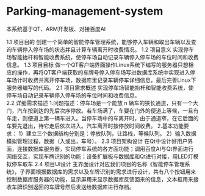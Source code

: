 # Parking-management-system
本系统基于QT、ARM开发板、对接百度AI

1.1 项目目的
  创建一个简单的智能停车管理系统，能够停入车辆和取出车辆以及查询车辆停入停车场的状态并且计算车辆离开时收费情况。 
1.2 项目意义
  实现停车场智能抬杆和智能收费系统，使停车场自动记录车辆停入停车场的车位时间和收费信息。
1.3 项目目标
  做一个QT客户端界面操作Linux系统下编写的服务器只想相应的操作，再将QT客户端获取的车牌号停入停车场写进数据库系统中实现进入停车场计时收费并离开停车场，数据库里记录车辆停车详细信息，最后完善Linux下服务器编写的代码。
2.1 项目需求概述
  实现停车场智能抬杆和智能收费系统，使停车场自动记录车辆停入停车场的车位时间和收费信息。   
2.2 详细需求描述
  1.问题描述：停车场是一个能放 n 辆车的狭长通道，只有一个大门，汽车按到达的先后次序停放。若车场满了，车要在门外的便道上等候，一旦有车走，则便道上第一辆车进入。当停车场中的车离开时，由于通道窄，在它后面的车要先退出，待它走后依次进入。汽车离开时按停放时间收费。
  2.基本功能要求： 
    1）建立三个数据结构分别是：停放队列，让路栈，等候队列。
    2）输入数据模拟管理过程，数据（入或出，车号）。
2.3 项目架构设计
  在Qt中设计好用户界面，连接数据库服务器，实现停车系统的各方面功能；调用百度AI与Qt界面进行网络交互，实现车牌识别的功能；设备扩展板与数据库和Qt进行对接，用LED灯模拟停车取车
2.4 项目UI设计
  主界面设计对应我们项目的名称《智能停车管理系统》，子界面根据数据库的需求以及车牌识别的需求进行设计，共有八个按钮用来控制数据库服务器的功能，显示屏用来显示数据库反馈回来的信息，文本框用来接收车牌识别返回的车牌号然后发送给数据库进行存档。
  
